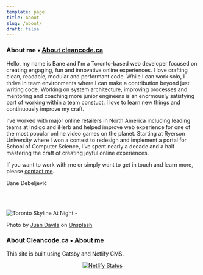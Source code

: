 ```yaml
---
template: page
title: About
slug: /about/
draft: false
---
```


<span id="about-me">

### About me • [About cleancode.ca](#about-cleancode)

</span>

<style>
.my-image {
    margin: 30px 0 30px 30px;
    float: right;
}

.my-image div {
  width: 200px !important;
  height: 200px !important;
  padding-bottom: 0 !important;
}

.my-image img {
  border: 1px solid #666;
  border-radius: 50% !important;
  width: 200px !important;
  height: auto !important;
}

.my-image .gatsby-resp-image-background-image {
    border-radius: 50% !important;
}
</style>

<wrapped-image className="my-image" src="bane.jpg" alt="Bane Debeljević"></wrapped-image>

Hello, my name is Bane and I'm a Toronto-based web developer focused on creating engaging, fun and innovative online experiences. I love crafting clean, readable, modular and performant code. While I can work solo, I thrive in team environments where I can make a contribution beyond just writing code. Working on system architecture, improving processes and mentoring and coaching more junior engineers is an enormously satisfying part of working within a team constuct. I love to learn new things and continuously improve my craft.

I’ve worked with major online retailers in North America including leading teams at Indigo and iHerb and helped improve web experience for one of the most popular online video games on the planet. Starting at Ryerson University where I won a contest to redesign and implement a portal for School of Computer Science, I’ve spent nearly a decade and a half mastering the craft of creating joyful online experiences.

If you want to work with me or simply want to get in touch and learn more, please [contact me](/contact/).

Bane Debeljević

<br></br>

<style>
 img.gatsby-resp-image-image, span.gatsby-resp-image-background-image {
     border-radius: 10px;
 }
 a.gatsby-resp-image-link {
     border-bottom: none;
 }
</style>

![Toronto Skyline At Night - ](/media/toronto.jpg)

<image-caption>Photo by <a href="https://unsplash.com/@juanster">Juan Davila</a> on <a href="https://unsplash.com">Unsplash</a></image-caption>

<span id="about-cleancode">

### About Cleancode.ca • [About me](#about-me)

</span>

This site is built using Gatsby and Netlify CMS.

<style>
  .no-border > p {
        text-align: center;
  }

  .no-border > p > a {
    border-bottom: none;
  }

  .no-border > p > a:hover {
    border-bottom: none;
  }
</style>
<span class="no-border">

[![Netlify Status](https://api.netlify.com/api/v1/badges/06c990f4-cbed-46b3-b117-cae450d4e3db/deploy-status)](https://app.netlify.com/sites/cleancode-ca/deploys)

</span>

<div style="text-align: center">
    <social></social>
    <copyright></copyright>
</div>
